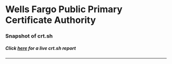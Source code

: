 # Wells Fargo Public Primary Certificate Authority
### Snapshot of crt.sh
##### Click [here](https://crt.sh/?q=36070585E399E2E1B06716134D24E46E1AC7CFBC52E9C0FF607EC78628A53FE9) for a live crt.sh report

---

